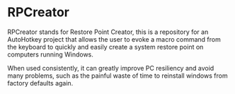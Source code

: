 # RPCreator

RPCreator stands for Restore Point Creator, this is a repository for an AutoHotkey project that allows the user to evoke a macro command from the keyboard to quickly and easily create a system restore point on computers running Windows.


When used consistently, it can greatly improve PC resiliency and avoid many problems, such as the painful waste of time to reinstall windows from factory defaults again.
